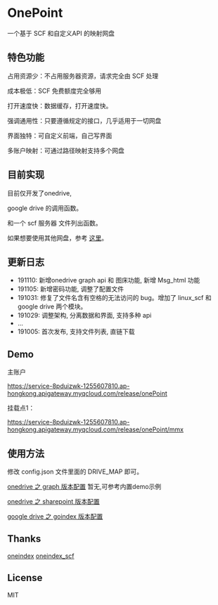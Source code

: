# OnePoint

一个基于 SCF 和自定义API 的映射网盘

## 特色功能

占用资源少：不占用服务器资源，请求完全由 SCF 处理

成本极低：SCF 免费额度完全够用

打开速度快：数据缓存，打开速度快。

强调通用性：只要遵循规定的接口，几乎适用于一切网盘

界面独特：可自定义前端，自己写界面

多账户映射：可通过路径映射支持多个网盘

## 目前实现

目前仅开发了onedrive, 

google drive 的调用函数。

和一个 scf 服务器 文件列出函数。

如果想要使用其他网盘，参考 [这里]( https://www.onesrc.cn/p/onepoint-api-documentation.html)。

## 更新日志

- 191110: 新增onedrive graph api 和 图床功能, 新增 Msg_html 功能
- 191105: 新增密码功能, 调整了配置文件
- 191031: 修复了文件名含有空格的无法访问的 bug。增加了 linux_scf 和 google drive 两个模块。
- 191029: 调整架构, 分离数据和界面, 支持多种 api
- ...
- 191005: 首次发布, 支持文件列表, 直链下载


## Demo

主账户

https://service-8pduizwk-1255607810.ap-hongkong.apigateway.myqcloud.com/release/onePoint

挂载点1：

https://service-8pduizwk-1255607810.ap-hongkong.apigateway.myqcloud.com/release/onePoint/mmx

## 使用方法

修改 config.json 文件里面的 DRIVE_MAP 即可。

[onedrive 之 graph 版本配置]() 暂无,可参考内置demo示例

[onedrive 之 sharepoint 版本配置](https://www.onesrc.cn/p/onepoint-configuration-process.html)

[google drive 之  goindex 版本配置](https://www.onesrc.cn/p/google-drive-for-one-point-configuration.html)

## Thanks

[oneindex](https://github.com/donwa/oneindex)
[oneindex_scf](https://github.com/qkqpttgf/OneDrive_SCF)

## License

MIT